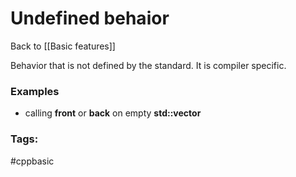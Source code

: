 # Undefined behaior 

Back to [[Basic features]]

Behavior that is not defined by the standard. It is compiler specific. 

### Examples
* calling **front** or **back** on empty **std::vector**



### Tags: 
#cppbasic